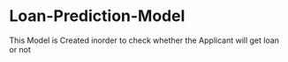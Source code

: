 # Loan-Prediction-Model
This Model is Created inorder to check whether the Applicant will get loan or not
